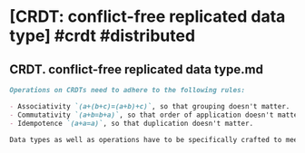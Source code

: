 # [CRDT: conflict-free replicated data type] #crdt #distributed

## CRDT. conflict-free replicated data type.md

```markdown
Operations on CRDTs need to adhere to the following rules:

- Associativity `(a+(b+c)=(a+b)+c)`, so that grouping doesn't matter.
- Commutativity `(a+b=b+a)`, so that order of application doesn't matter.
- Idempotence `(a+a=a)`, so that duplication doesn't matter.

Data types as well as operations have to be specifically crafted to meet these rules. CRDTs have known implementations for counters, registers, sets, graphs, and others.  
```

